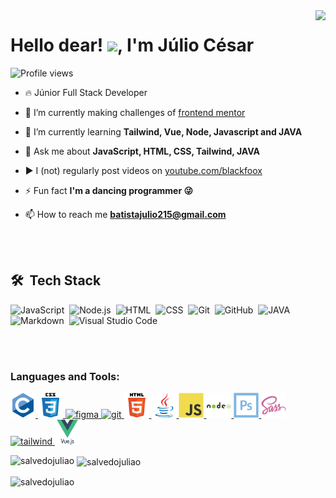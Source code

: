 <img align="right" height="590em" src="https://raw.githubusercontent.com/gist/salvedojuliao/3162ca29a2c8ad54e4c8395a73ca80b7/raw/d21f5ffdd5c6ff1cdf8c2d9d647e2c6014addb9f/githubcard-salvedojuliao.svg">
<h1 align="left">Hello dear!  <img src="https://raw.githubusercontent.com/kaueMarques/kaueMarques/master/hi.gif" height="30px">, I'm Júlio César</h1>
<p align="left"> <img src="https://komarev.com/ghpvc/?username=salvedojuliao&color=yellow" alt="Profile views"/></p>

- 🔥 Júnior Full Stack Developer 

- 🔭 I’m currently making challenges of [frontend mentor](https://github.com/salvedojuliao/frontend-mentor-challenges)

- 🌱 I’m currently learning **Tailwind, Vue, Node, Javascript and JAVA**

- 💬 Ask me about **JavaScript, HTML, CSS, Tailwind, JAVA**

- ▶️ I (not) regularly post videos on [youtube.com/blackfoox](https://www.youtube.com/channel/UCU76CHIbg2Eaa4-qeP8Lf9A)

- ⚡ Fun fact **I'm a dancing programmer 😜**

- 📫 How to reach me **batistajulio215@gmail.com**

<br><br>

## 🛠 &nbsp;Tech Stack

![JavaScript](https://img.shields.io/badge/-JavaScript-05122A?style=flat&logo=javascript)&nbsp;
![Node.js](https://img.shields.io/badge/-Node.js-05122A?style=flat&logo=node.js)&nbsp;
![HTML](https://img.shields.io/badge/-HTML-05122A?style=flat&logo=HTML5)&nbsp;
![CSS](https://img.shields.io/badge/-CSS-05122A?style=flat&logo=CSS3&logoColor=1572B6)&nbsp;
![Git](https://img.shields.io/badge/-Git-05122A?style=flat&logo=git)&nbsp;
![GitHub](https://img.shields.io/badge/-GitHub-05122A?style=flat&logo=github)&nbsp;
![JAVA](https://img.shields.io/badge/-Java-05122A?style=flat&logo=Java&logoColor=007ACC)&nbsp;
![Markdown](https://img.shields.io/badge/-Markdown-05122A?style=flat&logo=markdown)&nbsp;
![Visual Studio Code](https://img.shields.io/badge/-Visual%20Studio%20Code-05122A?style=flat&logo=visual-studio-code&logoColor=007ACC)&nbsp;


<br><br>

<h3 align="left">Languages and Tools:</h3>
<p align="left"> <a href="https://www.cprogramming.com/" target="_blank" rel="noreferrer"> <img src="https://raw.githubusercontent.com/devicons/devicon/master/icons/c/c-original.svg" alt="c" width="40" height="40"/> </a> <a href="https://www.w3schools.com/css/" target="_blank" rel="noreferrer"> <img src="https://raw.githubusercontent.com/devicons/devicon/master/icons/css3/css3-original-wordmark.svg" alt="css3" width="40" height="40"/> </a> <a href="https://www.figma.com/" target="_blank" rel="noreferrer"> <img src="https://www.vectorlogo.zone/logos/figma/figma-icon.svg" alt="figma" width="40" height="40"/> </a> <a href="https://git-scm.com/" target="_blank" rel="noreferrer"> <img src="https://www.vectorlogo.zone/logos/git-scm/git-scm-icon.svg" alt="git" width="40" height="40"/> </a> <a href="https://www.w3.org/html/" target="_blank" rel="noreferrer"> <img src="https://raw.githubusercontent.com/devicons/devicon/master/icons/html5/html5-original-wordmark.svg" alt="html5" width="40" height="40"/> </a> <a href="https://www.java.com" target="_blank" rel="noreferrer"> <img src="https://raw.githubusercontent.com/devicons/devicon/master/icons/java/java-original.svg" alt="java" width="40" height="40"/> </a> <a href="https://developer.mozilla.org/en-US/docs/Web/JavaScript" target="_blank" rel="noreferrer"> <img src="https://raw.githubusercontent.com/devicons/devicon/master/icons/javascript/javascript-original.svg" alt="javascript" width="40" height="40"/> </a> <a href="https://nodejs.org" target="_blank" rel="noreferrer"> <img src="https://raw.githubusercontent.com/devicons/devicon/master/icons/nodejs/nodejs-original-wordmark.svg" alt="nodejs" width="40" height="40"/> </a> <a href="https://www.photoshop.com/en" target="_blank" rel="noreferrer"> <img src="https://raw.githubusercontent.com/devicons/devicon/master/icons/photoshop/photoshop-line.svg" alt="photoshop" width="40" height="40"/> </a> <a href="https://sass-lang.com" target="_blank" rel="noreferrer"> <img src="https://raw.githubusercontent.com/devicons/devicon/master/icons/sass/sass-original.svg" alt="sass" width="40" height="40"/> </a> <a href="https://tailwindcss.com/" target="_blank" rel="noreferrer"> <img src="https://www.vectorlogo.zone/logos/tailwindcss/tailwindcss-icon.svg" alt="tailwind" width="40" height="40"/> </a> <a href="https://vuejs.org/" target="_blank" rel="noreferrer"> <img src="https://raw.githubusercontent.com/devicons/devicon/master/icons/vuejs/vuejs-original-wordmark.svg" alt="vuejs" width="40" height="40"/> </a> </p>

<p><img align="left" src="https://github-readme-stats.vercel.app/api/top-langs?username=salvedojuliao&show_icons=true&locale=en&layout=compact" alt="salvedojuliao" /></p>

<p>&nbsp;<img align="center" src="https://github-readme-stats.vercel.app/api?username=salvedojuliao&show_icons=true&locale=en" alt="salvedojuliao" /></p>

<p><img align="center" src="https://github-readme-streak-stats.herokuapp.com/?user=salvedojuliao&" alt="salvedojuliao" /></p>
